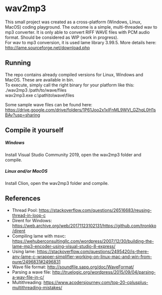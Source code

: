 # wav2mp3
This small project was created as a cross-platform (Windows, Linux, MacOS) coding playground. 
The outcome is a simple, multi-threaded wav to mp3 converter. It is only able to convert RIFF WAVE files with PCM audio format. Should be considered as WIP (work in progress).\
For wav to mp3 conversion, it is used lame library 3.99.5. More details here: http://lame.sourceforge.net/download.php

## Running
The repo contains already compiled versions for Linux, Windows and MacOS. These are available in bin.\
To execute, simply call the right binary for your platform like this:\
./wav2mp3 /path/to/wave/files\
wav2mp3.exe c:\path\to\wave\files

Some sample wave files can be found here: https://drive.google.com/drive/folders/1P61Joo2x1xIFnML9WVl_GZhqL0H1sBAv?usp=sharing


## Compile it yourself
##### Windows
Install Visual Studio Community 2019, open the wav2mp3 folder and compile.
##### Linux and/or MacOS
Install Clion, open the wav2mp3 folder and compile.

## References
* Thread Pool: https://stackoverflow.com/questions/26516683/reusing-thread-in-loop-c
* Dirent for Windows: https://web.archive.org/web/20171123102131/https://github.com/tronkko/dirent
* Compiling lame with msvc: https://wehuberconsultingllc.com/wordpress/2007/12/30/building-the-lame-mp3-encoder-using-visual-studio-8-express/
* Using lame: https://stackoverflow.com/questions/2495420/is-there-any-lame-c-wrapper-simplifier-working-on-linux-mac-and-win-from-pure/2496831#2496831
* Wave file format: http://soundfile.sapp.org/doc/WaveFormat/
* Parsing a wave file: http://truelogic.org/wordpress/2015/09/04/parsing-a-wav-file-in-c/
* Multithreading: https://www.acodersjourney.com/top-20-cplusplus-multithreading-mistakes/
